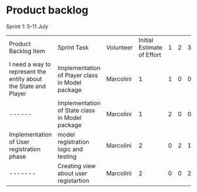 # Product backlog

Sprint 1: 5-11 July

||||||||||
|------|-------|------|------|-----|------|------|------|------|
|Product Backlog Item |Sprint Task |Volunteer | Initial Estimate of Effort |  1    | 2 | 3 | 4 | 5 |
| I need a way to represent the entity about the State and Player |Implementation of Player class in Model package|Marcolini|1| 1   |0|0|0|0|
|------|Implementation of State class in Model package|Marcolini|1| 2   |0|0|0|0|
|Implementation of User registration phase|model registration logic and testing|Marcolini|2|0|2|1|0|0|
|-------|Creating view about user registartion|Marcolini|2|0|0|2|1|0|